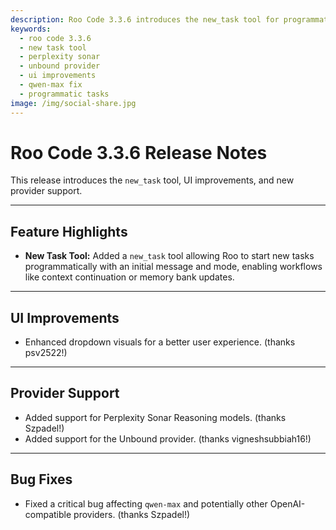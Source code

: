 ```yaml
---
description: Roo Code 3.3.6 introduces the new_task tool for programmatic task creation, enhanced dropdown UI, and adds support for Perplexity Sonar Reasoning and Unbound providers.
keywords:
  - roo code 3.3.6
  - new task tool
  - perplexity sonar
  - unbound provider
  - ui improvements
  - qwen-max fix
  - programmatic tasks
image: /img/social-share.jpg
---
```


# Roo Code 3.3.6 Release Notes

This release introduces the `new_task` tool, UI improvements, and new provider support.

---

## Feature Highlights

*   **New Task Tool:** Added a `new_task` tool allowing Roo to start new tasks programmatically with an initial message and mode, enabling workflows like context continuation or memory bank updates.

---

## UI Improvements

*   Enhanced dropdown visuals for a better user experience. (thanks psv2522!)

---

## Provider Support

*   Added support for Perplexity Sonar Reasoning models. (thanks Szpadel!)
*   Added support for the Unbound provider. (thanks vigneshsubbiah16!)

---

## Bug Fixes

*   Fixed a critical bug affecting `qwen-max` and potentially other OpenAI-compatible providers. (thanks Szpadel!)